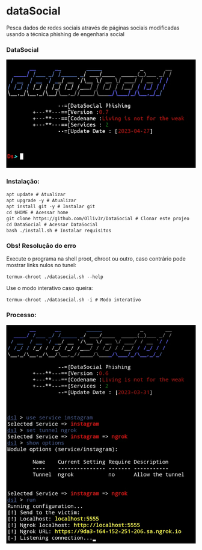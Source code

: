 # dataSocial
Pesca dados de redes sociais através de páginas sociais modificadas usando a técnica phishing de engenharia social

### DataSocial
![main](https://github.com/Olliv3r/DataSocial/blob/main/media/modeInteractive.jpg)

### Instalação:
```
apt update # Atualizar
apt upgrade -y # Atualizar
apt install git -y # Instalar git
cd $HOME # Acessar home
git clone https://github.com/Olliv3r/DataSocial # Clonar este projeo
cd DataSocial # Acessar DataSocial
bash ./install.sh # Instalar requisitos
```

### Obs! Resoluçâo do erro
Execute o programa na shell proot, chroot ou outro, caso contrário pode mostrar links nulos no tunel:
```
termux-chroot ./datasocial.sh --help
```
Use o modo interativo caso queira:
```
termux-chroot ./datasocial.sh -i # Modo interativo
```
### Processo:
![main](https://github.com/Olliv3r/DataSocial/blob/main/media/process.jpg)
